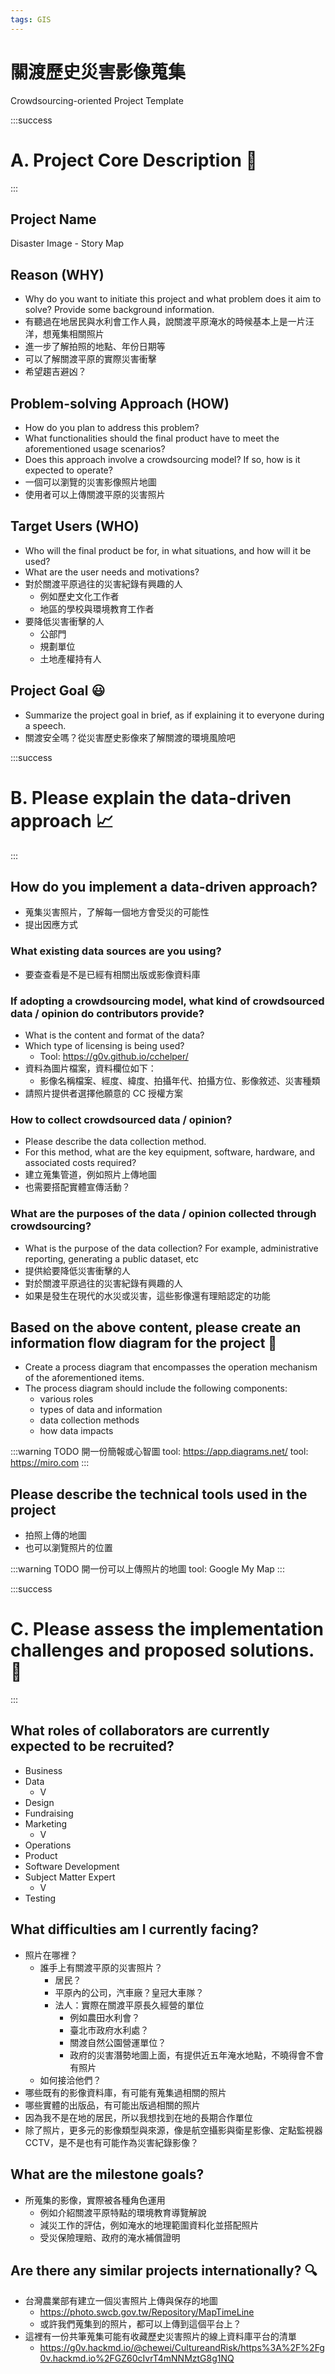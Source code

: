```yaml
---
tags: GIS
---
```


# 關渡歷史災害影像蒐集 

Crowdsourcing-oriented Project Template

:::success
# A. Project Core Description 📢
:::

## Project Name

Disaster Image - Story Map

## Reason (WHY)
- Why do you want to initiate this project and what problem does it aim to solve? Provide some background information.
- 有聽過在地居民與水利會工作人員，說關渡平原淹水的時候基本上是一片汪洋，想蒐集相關照片
- 進一步了解拍照的地點、年份日期等
- 可以了解關渡平原的實際災害衝擊
- 希望趨吉避凶？

## Problem-solving Approach (HOW)
- How do you plan to address this problem? 
- What functionalities should the final product have to meet the aforementioned usage scenarios?
- Does this approach involve a crowdsourcing model? If so, how is it expected to operate?
- 一個可以瀏覽的災害影像照片地圖
- 使用者可以上傳關渡平原的災害照片

## Target Users (WHO)
- Who will the final product be for, in what situations, and how will it be used? 
- What are the user needs and motivations?
- 對於關渡平原過往的災害紀錄有興趣的人
    - 例如歷史文化工作者
    - 地區的學校與環境教育工作者
- 要降低災害衝擊的人
    - 公部門
    - 規劃單位
    - 土地產權持有人

## Project Goal 😃
- Summarize the project goal in brief, as if explaining it to everyone during a speech.
- 關渡安全嗎？從災害歷史影像來了解關渡的環境風險吧

:::success
# B. Please explain the data-driven approach 📈
:::

## How do you implement a data-driven approach?
- 蒐集災害照片，了解每一個地方會受災的可能性
- 提出因應方式

### What existing data sources are you using?
- 要查查看是不是已經有相關出版或影像資料庫

### If adopting a crowdsourcing model, what kind of crowdsourced data / opinion do contributors provide?
- What is the content and format of the data?
- Which type of licensing is being used?
    - Tool: https://g0v.github.io/cchelper/
- 資料為圖片檔案，資料欄位如下：
    - 影像名稱檔案、經度、緯度、拍攝年代、拍攝方位、影像敘述、災害種類
- 請照片提供者選擇他願意的 CC 授權方案

### How to collect crowdsourced data / opinion?
- Please describe the data collection method.
- For this method, what are the key equipment, software, hardware, and associated costs required?
- 建立蒐集管道，例如照片上傳地圖
- 也需要搭配實體宣傳活動？

### What are the purposes of the data / opinion collected through crowdsourcing?
- What is the purpose of the data collection? For example, administrative reporting, generating a public dataset, etc
- 提供給要降低災害衝擊的人
- 對於關渡平原過往的災害紀錄有興趣的人
- 如果是發生在現代的水災或災害，這些影像還有理賠認定的功能

## Based on the above content, please create an information flow diagram for the project 🌈
- Create a process diagram that encompasses the operation mechanism of the aforementioned items.
- The process diagram should include the following components:
    - various roles
    - types of data and information
    - data collection methods
    - how data impacts

:::warning
TODO
開一份簡報或心智圖
tool: https://app.diagrams.net/
tool: https://miro.com
:::

## Please describe the technical tools used in the project
- 拍照上傳的地圖
- 也可以瀏覽照片的位置

:::warning
TODO
開一份可以上傳照片的地圖
tool: Google My Map
:::


:::success
# C. Please assess the implementation challenges and proposed solutions. 💪
:::

## What roles of collaborators are currently expected to be recruited?
- Business
- Data
    - V
- Design
- Fundraising
- Marketing
    - V
- Operations
- Product
- Software Development
- Subject Matter Expert
    - V
- Testing

## What difficulties am I currently facing? 

- 照片在哪裡？
    - 誰手上有關渡平原的災害照片？
        - 居民？
        - 平原內的公司，汽車廠？皇冠大車隊？
        - 法人：實際在關渡平原長久經營的單位
            - 例如農田水利會？
            - 臺北市政府水利處？
            - 關渡自然公園營運單位？
            - 政府的災害潛勢地圖上面，有提供近五年淹水地點，不曉得會不會有照片
    - 如何接洽他們？
- 哪些既有的影像資料庫，有可能有蒐集過相關的照片
- 哪些實體的出版品，有可能出版過相關的照片
- 因為我不是在地的居民，所以我想找到在地的長期合作單位
- 除了照片，更多元的影像類型與來源，像是航空攝影與衛星影像、定點監視器 CCTV，是不是也有可能作為災害紀錄影像？

## What are the milestone goals?

- 所蒐集的影像，實際被各種角色運用
    - 例如介紹關渡平原特點的環境教育導覽解說
    - 減災工作的評估，例如淹水的地理範圍資料化並搭配照片
    - 受災保險理賠、政府的淹水補償證明

## Are there any similar projects internationally? 🔍

- 台灣農業部有建立一個災害照片上傳與保存的地圖
    - https://photo.swcb.gov.tw/Repository/MapTimeLine
    - 或許我們蒐集到的照片，都可以上傳到這個平台上？
- 這裡有一份共筆蒐集可能有收藏歷史災害照片的線上資料庫平台的清單
    - https://g0v.hackmd.io/@chewei/CultureandRisk/https%3A%2F%2Fg0v.hackmd.io%2FGZ60cIvrT4mNNMztG8g1NQ
    










